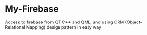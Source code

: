 # My-Firebase
Access to firebase from QT C++ and QML, and using ORM (Object-Relational Mapping) design pattern in  easy way
